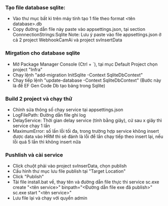 ### Tạo file database sqlite:
- Vào thư mục bất kì trên máy tính tạo 1 file theo format <tên database>.db
- Copy đường dẫn file này paste vào appsettings.json, tại section ConnnectionStrings:Sqlite
Note: Lưu ý paste vào file appsettings.json ở cả 2 project WebhookCamAi và project svInsertData

### Mirgation cho database sqlite
- Mở Package Manager Console (Ctrl + `), tại mục Default Project chọn project "Infra"
- Chạy lệnh "add-migration InitSqlite -Context SqliteDbContext"
- Chạy tiếp lệnh "update-database -Context SqliteDbContext"
(Bước này là để EF Gen Code Db tạo bảng trong Sqlite)

### Build 2 project và chạy thử
- Chỉnh sửa thông số chạy service tại appsettings.json
- LogFilePath: Đường dẫn file ghi log
- DelayService: Thời gian delay service (tính bằng giây), cứ sau x giây thì service chạy 1 lần
- MaximumError: số lần lỗi tối đa, trong trường hợp service không insert được data vào HRM thì sẽ đánh là lỗi để lần chạy tiếp theo insert lại, nếu lỗi quá 5 lần thì không insert nữa

### Pushlish và cài service
- Click chuột phải vào project svInserData, chọn publish
- Cấu hình thư mục lưu file publish tại "Target Location"
- Click "Publish"
- Tải file install.bat về, thay tên và đường dẫn file thực thi service
sc.exe create "<tên service>" binpath="<Đường dẫn file exe đã publish>"
sc.exe start "<tên service>"
- Lưu file lại và chạy với quyền admin
